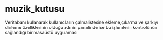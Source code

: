 # muzik_kutusu
 Veritabanı kullanarak kullanıcıların çalmalistesine ekleme,çıkarma ve şarkıyı dinleme özelliklerinin olduğu admin panalinde ise bu işlemlerin kontrolünün sağlandığı bir masaüstü uygulaması
